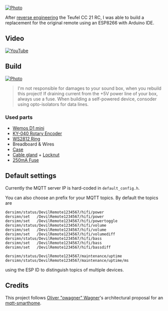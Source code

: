 [![Photo](https://github.com/dersimn/DevilRemote/blob/master/docs/IMG_3047.jpg?raw=true)](https://raw.githubusercontent.com/dersimn/DevilRemote/master/docs/IMG_3047.jpg)

After [reverse engineering](https://github.com/dersimn/Teufel-CC-21-RC-Reverse-Engineering) the Teufel CC 21 RC, I was able to build a replacement for the original remote using an ESP8266 with Arduino IDE.

## Video

[![YouTube](http://img.youtube.com/vi/U_jX7Qgj51E/0.jpg)](https://www.youtube.com/watch?v=U_jX7Qgj51E)

## Build

[![Photo](https://github.com/dersimn/DevilRemote/blob/master/docs/IMG_3049.jpg?raw=true)](https://raw.githubusercontent.com/dersimn/DevilRemote/master/docs/IMG_3049.jpg)

> I'm not responsible for damages to your sound box, when you rebuild this project!
> If draining current from the +5V power line of your box, always use a fuse.
> When building a self-powered device, consoder using opto-isolators for data lines.

### Used parts

- [Wemos D1 mini](http://www.ebay.de/itm/D1-Mini-NodeMCU-Lua-ESP8266-ESP-12-WeMos-D1-Mini-WIFI-4M-Bytes-Module/381524981999?ssPageName=STRK%3AMEBIDX%3AIT&_trksid=p2057872.m2749.l2649)
- [KY-040 Rotary Encoder](http://www.ebay.de/itm/5X-Drehgeber-Modul-Brick-Sensorentwicklungs-KY-040-fuer-Arduino-Kompatibel-DE/282229922649?ssPageName=STRK%3AMEBIDX%3AIT&_trksid=p2057872.m2749.l2649)
- [WS2812 Ring](http://www.ebay.de/itm/LED-Ring-12-x-5050-RGB-LEDs-WS2812-integrierter-Treiber-NeoPixel-kompatibel/282280571725?ssPageName=STRK%3AMEBIDX%3AIT&_trksid=p2057872.m2749.l2649)
- Breadboard & Wires
- [Case](https://www.conrad.de/de/modul-gehaeuse-74-x-50-x-28-abs-schwarz-axxatronic-rx2010s-1-st-1279534.html)
- [Cable gland](https://www.conrad.de/de/kabelverschraubung-m12-polyamid-schwarz-wiska-eskv-m12-ral-9005-1-st-532220.html) + [Locknut](https://www.conrad.de/de/gegenmutter-m12-polyamid-schwarz-wiska-emug-m12-ral-9005-1-st-532271.html)
- [250mA Fuse](https://www.conrad.de/de/picofuse-kleinstsicherung-axial-bedrahtet-rund-250-ma-125-v-flink-f-eska-823611-1-st-529666.html)

## Default settings

Currently the MQTT server IP is hard-coded in `default_config.h`.

You can also choose an prefix for your MQTT topics. By default the topics are

	dersimn/status/DevilRemote1234567/hifi/power
	dersimn/set   /DevilRemote1234567/hifi/power
	dersimn/set   /DevilRemote1234567/hifi/powertoggle
	dersimn/status/DevilRemote1234567/hifi/volume
	dersimn/set   /DevilRemote1234567/hifi/volume
	dersimn/set   /DevilRemote1234567/hifi/volumediff
	dersimn/status/DevilRemote1234567/hifi/bass
	dersimn/set   /DevilRemote1234567/hifi/bass
	dersimn/set   /DevilRemote1234567/hifi/bassdiff

	dersimn/status/DevilRemote1234567/maintenance/uptime 
	dersimn/status/DevilRemote1234567/maintenance/uptime/ms 

using the ESP ID to distinguish topics of multiple devices.

## Credits

This project follows [Oliver "owagner" Wagner](https://github.com/owagner)'s architectural proposal for an [mqtt-smarthome](https://github.com/mqtt-smarthome/mqtt-smarthome).
